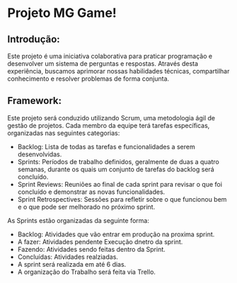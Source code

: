 # Projeto MG Game!

## Introdução:

Este projeto é uma iniciativa colaborativa para praticar programação e desenvolver um sistema de perguntas e respostas. Através desta experiência, buscamos aprimorar nossas habilidades técnicas, compartilhar conhecimento e resolver problemas de forma conjunta.

## Framework:

Este projeto será conduzido utilizando Scrum, uma metodologia ágil de gestão de projetos. Cada membro da equipe terá tarefas específicas, organizadas nas seguintes categorias:

- Backlog: Lista de todas as tarefas e funcionalidades a serem desenvolvidas.
- Sprints: Períodos de trabalho definidos, geralmente de duas a quatro semanas, durante os quais um conjunto de tarefas do backlog será concluído.
- Sprint Reviews: Reuniões ao final de cada sprint para revisar o que foi concluído e demonstrar as novas funcionalidades.
- Sprint Retrospectives: Sessões para refletir sobre o que funcionou bem e o que pode ser melhorado no próximo sprint.

As Sprints estão organizadas da seguinte forma:

- Backlog: Atividades que vão entrar em produção na proxima sprint.
- A fazer: Atividades pendente Execução dnetro da sprint.
- Fazendo: Atividades sendo feitas dentro da Sprint.
- Concluídas: Atividades realziadas.
- A sprint será realizada em até 6 dias.
- A organização do Trabalho será feita via Trello.


